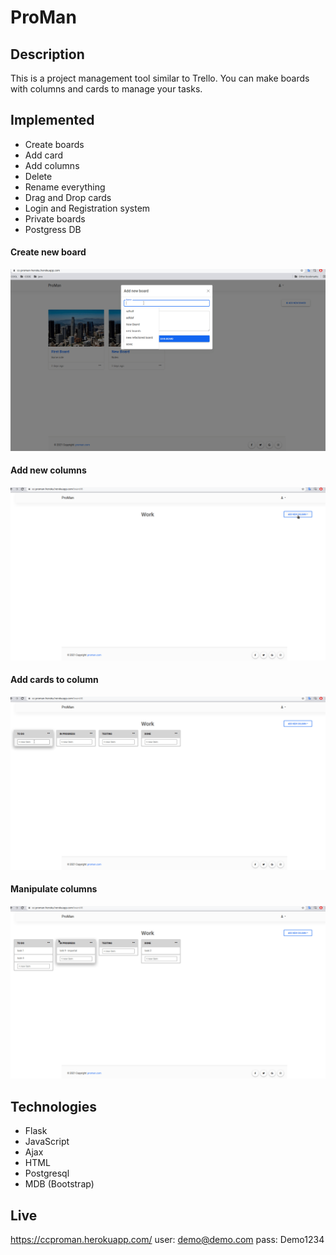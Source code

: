 # ProMan

## Description

This is a project management tool similar to Trello. You can make boards with columns and cards to manage your tasks.

## Implemented

- Create boards
- Add card
- Add columns
- Delete
- Rename everything
- Drag and Drop cards
- Login and Registration system
- Private boards
- Postgress DB 

#### Create new board
![](scr/new_board.gif)

#### Add new columns
![](scr/add_columns.gif)

#### Add cards to column
![](scr/add_cards.gif)

#### Manipulate columns
![](scr/manipulate_columns.gif)

## Technologies

- Flask
- JavaScript
- Ajax
- HTML
- Postgresql
- MDB (Bootstrap)

## Live

https://ccproman.herokuapp.com/
user: demo@demo.com
pass: Demo1234
